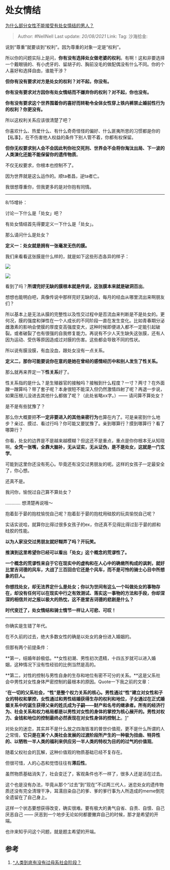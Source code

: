 # 处女情结
[为什么部分女性不能接受有处女情结的男人？](https://www.zhihu.com/question/413996947/answer/1409452501)

> Author: #NellNell
> Last update: *20/08/2021*
> Link:
> Tag:
> 沙海拾金:

说到“尊重”就要谈到“权利”。因为尊重的对象一定是“权利”。

所以你的问题实际上是问，**你有没有选择处女做老婆的权利**。有啊！这和非要选择一个戴眼镜的、有小虎牙的、留胡子的、胸前没毛的做配偶没有什么不同。你的个人喜好和选择自由，谁能干涉？

**但你有没有要求对方是处女的权利？对不起，你没有。**

**你有没有要求对方因你有处女情结而不嫌弃你的权利？对不起，你也没有。**

**你有没有要求这个世界围着你的喜好而转勒令全体女性穿上铁内裤禁止婚前性行为的权利？你更没有。**

所以这权利关系应该很清楚了吧？

你喜欢什么、热爱什么、有什么奇奇怪怪的偏好、什么匪夷所思的习惯都是你的【私事】，在不伤害他人权益的条件下别人管不着，你都有权保留。

**但你无权要求别人会不会因此判你社交死刑、世界会不会将你淘汰出局、下一波的人类演化还能不能保留你的遗传物质**。

不仅无权要求，你根本也控制不了。

因为世界就是这么运作的。顺ta者昌，逆ta者亡。

我很想尊重你，但我更多的是对你抱有同情。

---

8/15增补：

讨论一下什么是「处女」吧？

有处女情结首先得要定义一下什么是「处女」。

那么请问什么是处女？

**定义一：处女就是拥有一张毫发无伤的膜。**

我们来看看这张膜是什么样的，就是如下这些形态各异的样子：

![](https://pic1.zhimg.com/50/v2-ad1a3dd141fdaf3faa12dd0bb925398f_720w.jpg?source=c8b7c179)

![](https://pic1.zhimg.com/80/v2-ad1a3dd141fdaf3faa12dd0bb925398f_720w.jpg?source=c8b7c179)

看到了吗？**所谓完好无缺的膜根本就是传说，这张膜本来就是破洞百出**。

想想也能明白吧，真像传说中那样完好无缺的话，每月的经血从哪里流出来啊朋友们？

所以基本上是无法从膜的完整性以及性交过程中是否流血来判断是不是处女的。更何况，膜的强度和弹性在一个人成长的不同阶段一直在发生变化。比如青春期分泌雌激素的影响会使膜的厚度变高强度变大，这种时候即便进入都不一定能引起破裂。或者破裂了也有很强的自我修复能力。再说有不少人天生缺失这张膜，还有人因为运动、受伤等原因造成过对膜的伤害。这些都会导致不同的性状。

所以说有膜没膜，有血没血，跟处女没有一点关系。

**定义二，那你可能要说你在意的是她在曾经的感情经历中和别人发生了性关系。**

那么就再来界定一下**性关系**好了。

性关系指的是什么？是生殖器官的接触吗？接触到什么程度？一寸？两寸？在外面蹭一蹭算吗？带了套子呢？本身很短不能深入但仍然激情四射了呢？再退一步说，如果压根儿没进去其他什么都做了呢？（此处省略xx字。）—— 请问算不算处女？

是不是有些犹豫了？

那么你大概要把**不一定非要进入的其他亲密行为**也算在内了。可是亲密到什么地步？亲过、摸过、看过行吗？你可能又要犹豫了。亲到哪算行？摸到哪算行？看了哪算行？

你看，处女的边界是不是越来越模糊？但这还不是重点，重点是你你根本无从知晓啊。**全凭一张嘴，全靠大脑补，无从证实，无从证伪，是不是处女，这就是一门玄学**。

可能到这里你还没有死心。毕竟还有没交过男朋友的呢。这样的女孩子一定最安全了，你心想。

还真不是。

我问你，愉悦过自己算不算处女？

………… 想清楚再说哦～

抱着彭于晏的抱枕愉悦自己呢？抱着彭于晏的抱枕用硅胶的玩具愉悦自己呢？

实话实说哈，就算你比得过很多女孩子的ex，你还真不见得比得过彭于晏的颜和硅胶的性能。

**以为人家没交过男朋友就好糊弄了吗？开玩笑。**

**推演到这里希望你已经可以看出「处女」这个概念的荒谬性了。**

**一个概念的荒谬性来自于它在现实中的虚构和在人心中的确凿所构成的讽刺，就好比堂吉诃德的风车，大战了三百回合它还是个风车，而不是可怜的骑士心目中所想象的巨人。**

**你想找处女，却无法界定什么是处女；你以为世间有这么一个叫做处女的事物存在，却没有任何可以在现实中行之有效测试、落实这一事物的方法和手段，你却深深的相信并对之报以极大的热忱，这不是堂吉诃德的悲剧是什么？**

**时代变迁了，处女情结和骑士情节一样让人可悲、可叹！**

---

你确实是生错了年代。

在不久前的过去，绝大多数女性的确是以处女的身份进入婚姻的。

但那有两个前提条件：

**第一，结婚年龄极低。**女性初潮、男性初次遗精，十四五岁就可以进入婚姻，这种情况下没有性经验的比例当然是高的。

**第二，对性的控制与男性自身的生存和地位有密不可分的关系。**这是父系社会中男性对女性身体严密控制的最根本的原因。Quote一下我之前的文章：

“**在一切的父系社会，“性”是整个权力关系的核心。男性通过“性”建立对女性和子女的特权和掌控，女性通过和男性结婚获得生存的权利和地位，子女通过在正式婚姻关系中的诞生获得父亲的姓氏成为子嗣——财产和名号的继承者。所有的经济行为、社会关系和权力格局都是以男性对女性的身体的掌控为核心展开的。男性对权力、金钱和地位的控制最终必然表现在对女性身体的控制上**。[1](#ref_1)”

对处女的迷恋，其实并不是什么放之四海皆准的普世价值观，更不是什么所谓的人之常情，**它只是在某个人类社会发展的过渡阶段所产生的一种极为扭曲、特异性的、以牺牲一半人类的福利来供应另一半人类的特权为目的的过气的价值观**。

随着父权社会的瓦解，这种价值观的物质基础已经不复存在。

但很可惜，人的心态和觉悟往往有**滞后性**。

虽然物质基础消失了，社会变迁了，客观条件也不一样了，很多人还是活在过去。

这个也是没有办法，毕竟从那个“过去”到“现在”不过两三代人，迷恋处女的遗传物质还没有完全清理干净，耳濡目染自己的爹、爹的爹行事为人所造成的meme倒完全遗留在了自己身上。

这样一个状态要想获得改变，确实很难。要有极大的勇气自省、自责、自恨、自己厌恶自己 —— 厌恶到一个地步无论如何都要撇弃自己的时候，那才是希望的开端。

也许来知乎问这个问题，就是题主希望的开端。

## 参考

1.  [^](#ref_1_0)[人类到底有没有过母系社会阶段？](https://www.zhihu.com/question/31170156/answer/901521142)
